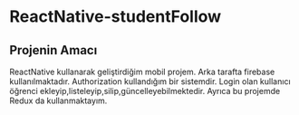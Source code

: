 # ReactNative-studentFollow
## Projenin Amacı
ReactNative kullanarak geliştirdiğim mobil projem. Arka tarafta firebase kullanılmaktadır. Authorization kullandığım bir sistemdir. Login olan kullanıcı öğrenci ekleyip,listeleyip,silip,güncelleyebilmektedir.
Ayrıca bu projemde Redux da kullanmaktayım.
